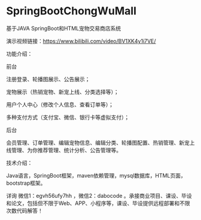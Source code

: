 # SpringBootChongWuMall
 基于JAVA SpringBoot和HTML宠物交易商店系统

演示视频链接：https://www.bilibili.com/video/BV1XK4y1i7VE/

功能介绍：

前台

注册登录、轮播图展示、公告展示；

宠物展示（热销宠物、新宠上线、分类选择等）；

用户个人中心（修改个人信息、查看订单等）；

多种支付方式（支付宝、微信、银行卡等虚拟支付）；

后台

会员管理、订单管理、编辑宠物信息、编辑分类、轮播图配置、热销管理、新宠上线管理、为你推荐管理、统计分析、公告管理等。

技术介绍：

Java语言，SpringBoot框架，maven依赖管理，mysql数据库，HTML页面，bootstrap框架。

详询 微信1：egvh56ufy7hh ，微信2：dabocode  。承接商业项目、课设、毕设和论文，包括但不限于Web、APP、小程序等，课设、毕设提供远程部署和不限次数代码解答！
